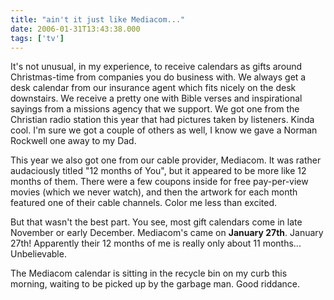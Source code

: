 ```yaml
---
title: "ain't it just like Mediacom..."
date: 2006-01-31T13:43:38.000
tags: ['tv']
---
```


It's not unusual, in my experience, to receive calendars as gifts around Christmas-time from companies you do business with. We always get a desk calendar from our insurance agent which fits nicely on the desk downstairs. We receive a pretty one with Bible verses and inspirational sayings from a missions agency that we support. We got one from the Christian radio station this year that had pictures taken by listeners. Kinda cool. I'm sure we got a couple of others as well, I know we gave a Norman Rockwell one away to my Dad.

This year we also got one from our cable provider, Mediacom. It was rather audaciously titled "12 months of You", but it appeared to be more like 12 months of them. There were a few coupons inside for free pay-per-view movies (which we never watch), and then the artwork for each month featured one of their cable channels. Color me less than excited.

But that wasn't the best part. You see, most gift calendars come in late November or early December. Mediacom's came on **January 27th**. January 27th! Apparently their 12 months of me is really only about 11 months... Unbelievable.

The Mediacom calendar is sitting in the recycle bin on my curb this morning, waiting to be picked up by the garbage man. Good riddance.
